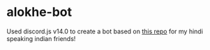 # alokhe-bot
Used discord.js v14.0 to create a bot based on [this repo](https://github.com/sheeerio/alokhe) for my hindi speaking indian friends!